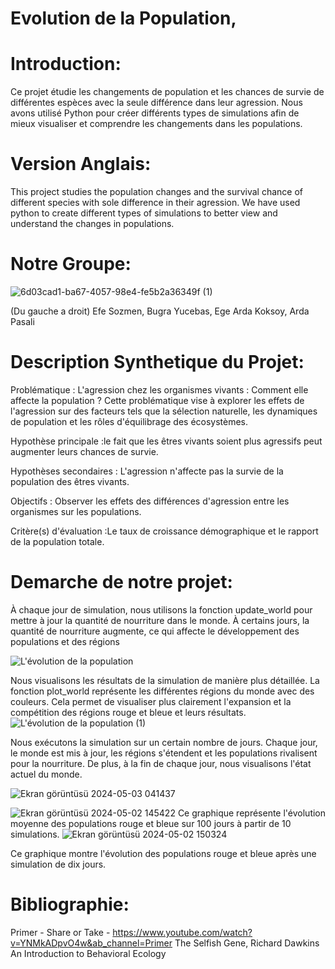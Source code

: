# Evolution de la Population,
# Introduction:
Ce projet étudie les changements de population et les chances de survie de différentes espèces avec la seule différence dans leur agression.
Nous avons utilisé Python pour créer différents types de simulations afin de mieux visualiser et comprendre les changements dans les populations.
# Version Anglais:
This project studies the population changes and the survival chance of different species with sole difference in their agression.
We have used python to create different types of simulations to better view and understand the changes in populations.

# Notre Groupe:
![6d03cad1-ba67-4057-98e4-fe5b2a36349f (1)](https://github.com/are-dynamic-2024-g4/evo-de-la-population/assets/70648832/6b930028-9cf8-4144-8494-aecac2b6aa23)

(Du gauche a droit)
Efe Sozmen, Bugra Yucebas, Ege Arda Koksoy, Arda Pasali

# Description Synthetique du Projet:

Problématique : L'agression chez les organismes vivants : Comment elle affecte la population ? Cette
problématique vise à explorer les effets de l'agression sur des facteurs tels que la sélection naturelle, les
dynamiques de population et les rôles d'équilibrage des écosystèmes.

Hypothèse principale :le fait que les êtres vivants soient plus agressifs peut augmenter leurs chances
de survie.

Hypothèses secondaires : L'agression n'affecte pas la survie de la population des êtres vivants.

Objectifs : Observer les effets des différences d'agression entre les organismes sur les populations.

Critère(s) d'évaluation :Le taux de croissance démographique et le rapport de la population totale.

# Demarche de notre projet:

À chaque jour de simulation, nous utilisons la fonction update_world pour mettre à jour la quantité de nourriture dans le monde. À certains jours, la quantité de nourriture augmente, ce qui affecte le développement des populations et des régions

![L'évolution de la population](https://github.com/are-dynamic-2024-g4/evo-de-la-population/assets/70648832/a9a41ee2-5493-4817-8708-cddb8bf22aee)

Nous visualisons les résultats de la simulation de manière plus détaillée. La fonction plot_world représente les différentes régions du monde avec des couleurs. Cela permet de visualiser plus clairement l'expansion et la compétition des régions rouge et bleue et leurs résultats.
![L'évolution de la population (1)](https://github.com/are-dynamic-2024-g4/evo-de-la-population/assets/70648832/948e52d8-eb62-4794-a8be-3328fd15a5ba)

Nous exécutons la simulation sur un certain nombre de jours. Chaque jour, le monde est mis à jour, les régions s'étendent et les populations rivalisent pour la nourriture. De plus, à la fin de chaque jour, nous visualisons l'état actuel du monde.

![Ekran görüntüsü 2024-05-03 041437](https://github.com/are-dynamic-2024-g4/evo-de-la-population/assets/70648832/144fe276-01d8-433f-8319-bd3aa7134e59)

![Ekran görüntüsü 2024-05-02 145422](https://github.com/are-dynamic-2024-g4/evo-de-la-population/assets/70648832/ff02e19d-b89a-4104-8d57-5ffbdbadbbe0)
Ce graphique représente l'évolution moyenne des populations rouge et bleue sur 100 jours à partir de 10 simulations.
![Ekran görüntüsü 2024-05-02 150324](https://github.com/are-dynamic-2024-g4/evo-de-la-population/assets/70648832/4406898f-742b-4bbc-8523-108c5213197d)

Ce graphique montre l'évolution des populations rouge et bleue après une simulation de dix jours.

# Bibliographie:
Primer - Share or Take - https://www.youtube.com/watch?v=YNMkADpvO4w&ab_channel=Primer
The Selfish Gene, Richard Dawkins
An Introduction to Behavioral Ecology
